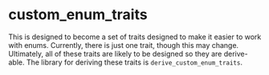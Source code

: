 # custom_enum_traits

This is designed to become a set of traits designed to make it easier to work with enums.
Currently, there is just one trait, though this may change. Ultimately, all
of these traits are likely to be designed so they are derive-able. The
library for deriving these traits is `derive_custom_enum_traits`.